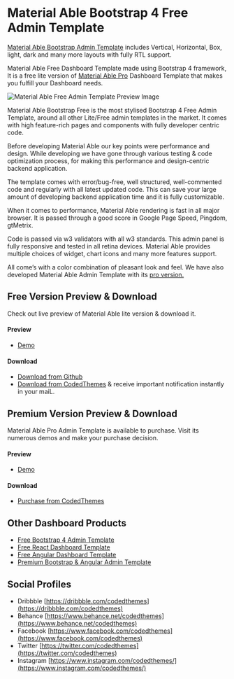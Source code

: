 # Material Able Bootstrap 4 Free Admin Template

[Material Able Bootstrap Admin Template](https://codedthemes.com/item/material-able-free-admin-template/) includes Vertical, Horizontal, Box, light, dark and many more layouts with fully RTL support.

Material Able Free Dashboard Template made using Bootstrap 4 framework, It is a free lite version of [Material Able Pro](https://codedthemes.com/demos/admin-templates/material-able/bootstrap/) Dashboard Template that makes you fulfill your Dashboard needs.

![Material Able Free Admin Template Preview Image](https://codedthemes.com/wp-content/uploads/edd/2019/06/material-free.jpg)

Material Able Bootstrap Free is the most stylised Bootstrap 4 Free Admin Template, around all other Lite/Free admin templates in the market. It comes with high feature-rich pages and components with fully developer centric code. 

Before developing Material Able our key points were performance and design. While developing we have gone through various testing & code optimization process, for making this performance and design-centric backend application.

The template comes with error/bug-free, well structured, well-commented code and regularly with all latest updated code. This can save your large amount of developing backend application time and it is fully customizable.

When it comes to performance, Material Able rendering is fast in all major browser. It is passed through a good score in Google Page Speed, Pingdom, gtMetrix. 

Code is passed via w3 validators with all w3 standards. This admin panel is fully responsive and tested in all retina devices. Material Able provides multiple choices of widget, chart icons and many more features support. 

All come’s with a color combination of pleasant look and feel. We have also developed Material Able Admin Template with its [pro version.](https://codedthemes.com/item/material-able-bootstrap/)

## Free Version Preview & Download

Check out live preview of Material Able lite version & download it.

#### Preview

 - [Demo](http://lite.codedthemes.com/material-able/)

#### Download

 - [Download from Github](https://github.com/codedthemes/Material-Able-Free-admin-Template)
 - [Download from CodedThemes](https://codedthemes.com/item/material-able-free-admin-template/) & receive important notification instantly in your maiL.
 
 ## Premium Version Preview & Download

Material Able Pro Admin Template is available to purchase. Visit its numerous demos and make your purchase decision.

#### Preview

 - [Demo](https://codedthemes.com/demos/admin-templates/material-able/bootstrap/)

#### Download

 - [Purchase from CodedThemes](https://codedthemes.com/item/material-able-bootstrap/)

## Other Dashboard Products

 - [Free Bootstrap 4 Admin Template](https://codedthemes.com/item/category/free-templates/free-bootstrap-admin-templates)
 - [Free React Dashboard Template](https://codedthemes.com/item/category/free-templates/free-react-admin-templates)
 - [Free Angular Dashboard Template](https://codedthemes.com/item/category/free-templates/free-angular-admin-templates)
 - [Premium Bootstrap & Angular Admin Template](https://codedthemes.com/item/category/templates/admin-templates/)
 
## Social Profiles
 - Dribbble [https://dribbble.com/codedthemes](https://dribbble.com/codedthemes)
 - Behance [https://www.behance.net/codedthemes](https://www.behance.net/codedthemes)
 - Facebook [https://www.facebook.com/codedthemes](https://www.facebook.com/codedthemes)
 - Twitter [https://twitter.com/codedthemes](https://twitter.com/codedthemes)
 - Instagram [https://www.instagram.com/codedthemes/](https://www.instagram.com/codedthemes/)